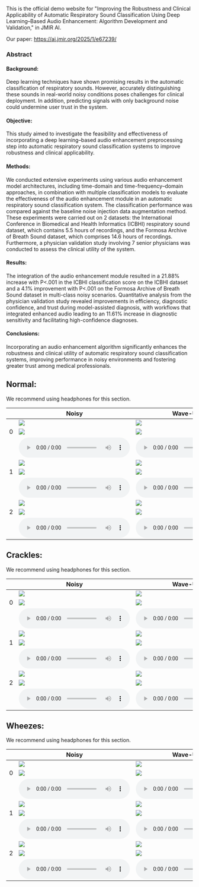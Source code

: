This is the official demo website for "Improving the Robustness and Clinical Applicability of Automatic Respiratory Sound Classification Using Deep Learning–Based Audio Enhancement: Algorithm Development and Validation," in JMIR AI.

Our paper: https://ai.jmir.org/2025/1/e67239/

### Abstract
#### Background: 
Deep learning techniques have shown promising results in the automatic classification of respiratory sounds. However, accurately distinguishing these sounds in real-world noisy conditions poses challenges for clinical deployment. In addition, predicting signals with only background noise could undermine user trust in the system.

#### Objective: 
This study aimed to investigate the feasibility and effectiveness of incorporating a deep learning–based audio enhancement preprocessing step into automatic respiratory sound classification systems to improve robustness and clinical applicability.

#### Methods: 
We conducted extensive experiments using various audio enhancement model architectures, including time-domain and time-frequency–domain approaches, in combination with multiple classification models to evaluate the effectiveness of the audio enhancement module in an automatic respiratory sound classification system. The classification performance was compared against the baseline noise injection data augmentation method. These experiments were carried out on 2 datasets: the International Conference in Biomedical and Health Informatics (ICBHI) respiratory sound dataset, which contains 5.5 hours of recordings, and the Formosa Archive of Breath Sound dataset, which comprises 14.6 hours of recordings. Furthermore, a physician validation study involving 7 senior physicians was conducted to assess the clinical utility of the system.

#### Results: 
The integration of the audio enhancement module resulted in a 21.88% increase with P<.001 in the ICBHI classification score on the ICBHI dataset and a 4.1% improvement with P<.001 on the Formosa Archive of Breath Sound dataset in multi-class noisy scenarios. Quantitative analysis from the physician validation study revealed improvements in efficiency, diagnostic confidence, and trust during model-assisted diagnosis, with workflows that integrated enhanced audio leading to an 11.61% increase in diagnostic sensitivity and facilitating high-confidence diagnoses.

#### Conclusions: 
Incorporating an audio enhancement algorithm significantly enhances the robustness and clinical utility of automatic respiratory sound classification systems, improving performance in noisy environments and fostering greater trust among medical professionals.

## Normal: 

We recommend using headphones for this section.

|          | Noisy | Wave-U-Net | PHASEN |  MANNER  | CMGAN |Target| 
|----------|-------|------------|--------|----------|-------|------|
| |![](samples/Normal/waveform/N0_noisy.png)                                  | ![](samples/Normal/waveform/N0_WaveUNet.png)                                      | ![](samples/Normal/waveform/N0_PHASEN.png)                                        | ![](samples/Normal/waveform/N0_MANNER.png)                                        | ![](samples/Normal/waveform/N0_CMGAN.png)                                         | ![](samples/Normal/waveform/N0_clean.png)                                         |
| 0|![](samples/Normal/spectrogram/N0_noisy.png)                                  | ![](samples/Normal/spectrogram/N0_WaveUNet.png)                                      | ![](samples/Normal/spectrogram/N0_PHASEN.png)                                        | ![](samples/Normal/spectrogram/N0_MANNER.png)                                        | ![](samples/Normal/spectrogram/N0_CMGAN.png)                                         | ![](samples/Normal/spectrogram/N0_clean.png)                                         |
|    |<audio src="samples/Normal/N0_noisy.wav" controls="" preload=""></audio> |<audio src="samples/Normal/N0_WaveUNet.wav" controls="" preload=""></audio>|<audio src="samples/Normal/N0_PHASEN.wav" controls="" preload=""></audio>|<audio src="samples/Normal/N0_MANNER.wav" controls="" preload=""></audio>|<audio src="samples/Normal/N0_CMGAN.wav" controls="" preload=""></audio>|<audio src="samples/Normal/N0_clean.wav" controls="" preload=""></audio> |
| |![](samples/Normal/waveform/N1_noisy.png)                                  | ![](samples/Normal/waveform/N1_WaveUNet.png)                                      | ![](samples/Normal/waveform/N1_PHASEN.png)                                        | ![](samples/Normal/waveform/N1_MANNER.png)                                        | ![](samples/Normal/waveform/N1_CMGAN.png)                                         | ![](samples/Normal/waveform/N1_clean.png)                                         |
| 1|![](samples/Normal/spectrogram/N1_noisy.png)                                  | ![](samples/Normal/spectrogram/N1_WaveUNet.png)                                      | ![](samples/Normal/spectrogram/N1_PHASEN.png)                                        | ![](samples/Normal/spectrogram/N1_MANNER.png)                                        | ![](samples/Normal/spectrogram/N1_CMGAN.png)                                         | ![](samples/Normal/spectrogram/N1_clean.png)                                         |
|    |<audio src="samples/Normal/N1_noisy.wav" controls="" preload=""></audio> |<audio src="samples/Normal/N1_WaveUNet.wav" controls="" preload=""></audio>|<audio src="samples/Normal/N1_PHASEN.wav" controls="" preload=""></audio>|<audio src="samples/Normal/N1_MANNER.wav" controls="" preload=""></audio>|<audio src="samples/Normal/N1_CMGAN.wav" controls="" preload=""></audio>| <audio src="samples/Normal/N1_clean.wav" controls="" preload=""></audio> |
| |![](samples/Normal/waveform/N2_noisy.png)                                  | ![](samples/Normal/waveform/N2_WaveUNet.png)                                      | ![](samples/Normal/waveform/N2_PHASEN.png)                                        | ![](samples/Normal/waveform/N2_MANNER.png)                                        | ![](samples/Normal/waveform/N2_CMGAN.png)                                         | ![](samples/Normal/waveform/N2_clean.png)                                         |
| 2|![](samples/Normal/spectrogram/N2_noisy.png)                                  | ![](samples/Normal/spectrogram/N2_WaveUNet.png)                                      | ![](samples/Normal/spectrogram/N2_PHASEN.png)                                        | ![](samples/Normal/spectrogram/N2_MANNER.png)                                        | ![](samples/Normal/spectrogram/N2_CMGAN.png)                                         | ![](samples/Normal/spectrogram/N2_clean.png)                                        |
|    |  <audio src="samples/Normal/N2_noisy.wav" controls="" preload=""></audio> |<audio src="samples/Normal/N2_WaveUNet.wav" controls="" preload=""></audio>|<audio src="samples/Normal/N2_PHASEN.wav" controls="" preload=""></audio>|<audio src="samples/Normal/N2_MANNER.wav" controls="" preload=""></audio>|<audio src="samples/Normal/N2_CMGAN.wav" controls="" preload=""></audio>|<audio src="samples/Normal/N2_clean.wav" controls="" preload=""></audio> |


## Crackles:

We recommend using headphones for this section.

|          | Noisy | Wave-U-Net | PHASEN |  MANNER  | CMGAN |Target| 
|----------|-------|------------|--------|----------|-------|------|
| |![](samples/Crackle/waveform/C0_noisy.png)                                  | ![](samples/Crackle/waveform/C0_WaveUNet.png)                                      | ![](samples/Crackle/waveform/C0_PHASEN.png)                                        | ![](samples/Crackle/waveform/C0_MANNER.png)                                        | ![](samples/Crackle/waveform/C0_CMGAN.png)                                         | ![](samples/Crackle/waveform/C0_clean.png)                                         |
| 0|![](samples/Crackle/spectrogram/C0_noisy.png)                                  | ![](samples/Crackle/spectrogram/C0_WaveUNet.png)                                      | ![](samples/Crackle/spectrogram/C0_PHASEN.png)                                        | ![](samples/Crackle/spectrogram/C0_MANNER.png)                                        | ![](samples/Crackle/spectrogram/C0_CMGAN.png)                                         | ![](samples/Crackle/spectrogram/C0_clean.png)                                         |
|    |<audio src="samples/Crackle/C0_noisy.wav" controls="" preload=""></audio> |<audio src="samples/Crackle/C0_WaveUNet.wav" controls="" preload=""></audio>|<audio src="samples/Crackle/C0_PHASEN.wav" controls="" preload=""></audio>|<audio src="samples/Crackle/C0_MANNER.wav" controls="" preload=""></audio>|<audio src="samples/Crackle/C0_CMGAN.wav" controls="" preload=""></audio>|<audio src="samples/Crackle/C0_clean.wav" controls="" preload=""></audio> |
| |![](samples/Crackle/waveform/C1_noisy.png)                                  | ![](samples/Crackle/waveform/C1_WaveUNet.png)                                      | ![](samples/Crackle/waveform/C1_PHASEN.png)                                        | ![](samples/Crackle/waveform/C1_MANNER.png)                                        | ![](samples/Crackle/waveform/C1_CMGAN.png)                                         | ![](samples/Crackle/waveform/C1_clean.png)                                         |
| 1|![](samples/Crackle/spectrogram/C1_noisy.png)                                  | ![](samples/Crackle/spectrogram/C1_WaveUNet.png)                                      | ![](samples/Crackle/spectrogram/C1_PHASEN.png)                                        | ![](samples/Crackle/spectrogram/C1_MANNER.png)                                        | ![](samples/Crackle/spectrogram/C1_CMGAN.png)                                         | ![](samples/Crackle/spectrogram/C1_clean.png)                                         |
|    |<audio src="samples/Crackle/C1_noisy.wav" controls="" preload=""></audio> |<audio src="samples/Crackle/C1_WaveUNet.wav" controls="" preload=""></audio>|<audio src="samples/Crackle/C1_PHASEN.wav" controls="" preload=""></audio>|<audio src="samples/Crackle/C1_MANNER.wav" controls="" preload=""></audio>|<audio src="samples/Crackle/C1_CMGAN.wav" controls="" preload=""></audio>|<audio src="samples/Crackle/C1_clean.wav" controls="" preload=""></audio> |
| |![](samples/Crackle/waveform/C2_noisy.png)                                  | ![](samples/Crackle/waveform/C2_WaveUNet.png)                                      | ![](samples/Crackle/waveform/C2_PHASEN.png)                                        | ![](samples/Crackle/waveform/C2_MANNER.png)                                        | ![](samples/Crackle/waveform/C2_CMGAN.png)                                         | ![](samples/Crackle/waveform/C2_clean.png)                                         |
| 2|![](samples/Crackle/spectrogram/C2_noisy.png)                                  | ![](samples/Crackle/spectrogram/C2_WaveUNet.png)                                      | ![](samples/Crackle/spectrogram/C2_PHASEN.png)                                        | ![](samples/Crackle/spectrogram/C2_MANNER.png)                                        | ![](samples/Crackle/spectrogram/C2_CMGAN.png)                                         | ![](samples/Crackle/spectrogram/C2_clean.png)                                         |
|    |<audio src="samples/Crackle/C2_noisy.wav" controls="" preload=""></audio> |<audio src="samples/Crackle/C2_WaveUNet.wav" controls="" preload=""></audio>|<audio src="samples/Crackle/C2_PHASEN.wav" controls="" preload=""></audio>|<audio src="samples/Crackle/C2_MANNER.wav" controls="" preload=""></audio>|<audio src="samples/Crackle/C2_CMGAN.wav" controls="" preload=""></audio>|<audio src="samples/Crackle/C2_clean.wav" controls="" preload=""></audio> |


## Wheezes: 

We recommend using headphones for this section.

|          | Noisy | Wave-U-Net | PHASEN |  MANNER  | CMGAN |Target| 
|----------|-------|------------|--------|----------|-------|------|
| |![](samples/Wheeze/waveform/W0_noisy.png)                                  | ![](samples/Wheeze/waveform/W0_WaveUNet.png)                                      | ![](samples/Wheeze/waveform/W0_PHASEN.png)                                        | ![](samples/Wheeze/waveform/W0_MANNER.png)                                        | ![](samples/Wheeze/waveform/W0_CMGAN.png)                                         | ![](samples/Wheeze/waveform/W0_clean.png)                                         |
| 0|![](samples/Wheeze/spectrogram/W0_noisy.png)                                  | ![](samples/Wheeze/spectrogram/W0_WaveUNet.png)                                      | ![](samples/Wheeze/spectrogram/W0_PHASEN.png)                                        | ![](samples/Wheeze/spectrogram/W0_MANNER.png)                                        | ![](samples/Wheeze/spectrogram/W0_CMGAN.png)                                         | ![](samples/Wheeze/spectrogram/W0_clean.png)                                         |
|    |<audio src="samples/Wheeze/W0_noisy.wav" controls="" preload=""></audio> |<audio src="samples/Wheeze/W0_WaveUNet.wav" controls="" preload=""></audio>|<audio src="samples/Wheeze/W0_PHASEN.wav" controls="" preload=""></audio>|<audio src="samples/Wheeze/W0_MANNER.wav" controls="" preload=""></audio>|<audio src="samples/Wheeze/W0_CMGAN.wav" controls="" preload=""></audio>|<audio src="samples/Wheeze/W0_clean.wav" controls="" preload=""></audio> |
| |![](samples/Wheeze/waveform/W1_noisy.png)                                  | ![](samples/Wheeze/waveform/W1_WaveUNet.png)                                      | ![](samples/Wheeze/waveform/W1_PHASEN.png)                                        | ![](samples/Wheeze/waveform/W1_MANNER.png)                                        | ![](samples/Wheeze/waveform/W1_CMGAN.png)                                         | ![](samples/Wheeze/waveform/W1_clean.png)                                         |
| 1|![](samples/Wheeze/spectrogram/W1_noisy.png)                                  | ![](samples/Wheeze/spectrogram/W1_WaveUNet.png)                                      | ![](samples/Wheeze/spectrogram/W1_PHASEN.png)                                        | ![](samples/Wheeze/spectrogram/W1_MANNER.png)                                        | ![](samples/Wheeze/spectrogram/W1_CMGAN.png)                                         | ![](samples/Wheeze/spectrogram/W1_clean.png)                                         |
|    |<audio src="samples/Wheeze/W1_noisy.wav" controls="" preload=""></audio> |<audio src="samples/Wheeze/W1_WaveUNet.wav" controls="" preload=""></audio>|<audio src="samples/Wheeze/W1_PHASEN.wav" controls="" preload=""></audio>|<audio src="samples/Wheeze/W1_MANNER.wav" controls="" preload=""></audio>|<audio src="samples/Wheeze/W1_CMGAN.wav" controls="" preload=""></audio>|<audio src="samples/Wheeze/W1_clean.wav" controls="" preload=""></audio> |
| |![](samples/Wheeze/waveform/W2_noisy.png)                                  | ![](samples/Wheeze/waveform/W2_WaveUNet.png)                                      | ![](samples/Wheeze/waveform/W2_PHASEN.png)                                        | ![](samples/Wheeze/waveform/W2_MANNER.png)                                        | ![](samples/Wheeze/waveform/W2_CMGAN.png)                                         | ![](samples/Wheeze/waveform/W2_clean.png)                                         |
| 2|![](samples/Wheeze/spectrogram/W2_noisy.png)                                  | ![](samples/Wheeze/spectrogram/W2_WaveUNet.png)                                      | ![](samples/Wheeze/spectrogram/W2_PHASEN.png)                                        | ![](samples/Wheeze/spectrogram/W2_MANNER.png)                                        | ![](samples/Wheeze/spectrogram/W2_CMGAN.png)                                         | ![](samples/Wheeze/spectrogram/W2_clean.png)                                         |
|    |<audio src="samples/Wheeze/W2_noisy.wav" controls="" preload=""></audio> |<audio src="samples/Wheeze/W2_WaveUNet.wav" controls="" preload=""></audio>|<audio src="samples/Wheeze/W2_PHASEN.wav" controls="" preload=""></audio>|<audio src="samples/Wheeze/W2_MANNER.wav" controls="" preload=""></audio>|<audio src="samples/Wheeze/W2_CMGAN.wav" controls="" preload=""></audio>|<audio src="samples/Wheeze/W2_clean.wav" controls="" preload=""></audio> |